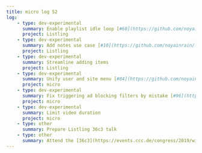 ```yaml
---
title: micro log 52
log:
    - type: dev-experimental
      summary: Enable playlist idle loop [#60](https://github.com/noyainrain/listling/issues/60)
      project: Listling
    - type: dev-experimental
      summary: Add notes use case [#10](https://github.com/noyainrain/listling/issues/10)
      project: Listling
    - type: dev-experimental
      summary: Streamline adding items
      project: Listling
    - type: dev-experimental
      summary: Unify user and site menu [#84](https://github.com/noyainrain/micro/issues/84)
      project: micro
    - type: dev-experimental
      summary: Fix triggering ad blocking filters by mistake [#96](https://github.com/noyainrain/micro/issues/96)
      project: micro
    - type: dev-experimental
      summary: Limit video duration
      project: micro
    - type: other
      summary: Prepare Listling 36c3 talk
    - type: other
      summary: Attend the [36c3](https://events.ccc.de/congress/2019/wiki/index.php/Main_Page)
---
```

